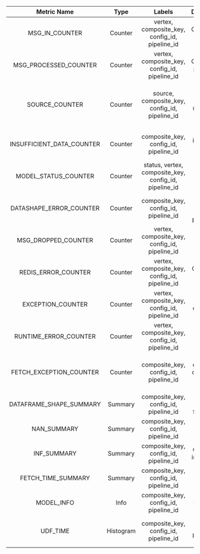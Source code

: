 |        Metric Name        |   Type    |                        Labels                         |                   Description                   |
|:-------------------------:|:---------:|:-----------------------------------------------------:|:-----------------------------------------------:|
|      MSG_IN_COUNTER       |  Counter  |     vertex, composite_key, config_id, pipeline_id     |              Count msgs flowing in              |
|   MSG_PROCESSED_COUNTER   |  Counter  |     vertex, composite_key, config_id, pipeline_id     |              Count msgs processed               |
|      SOURCE_COUNTER       |  Counter  |     source, composite_key, config_id, pipeline_id     | Count artifact source (registry or cache) calls |
| INSUFFICIENT_DATA_COUNTER |  Counter  |         composite_key, config_id, pipeline_id         |     Count insufficient data while Training      |
|   MODEL_STATUS_COUNTER    |  Counter  | status, vertex, composite_key, config_id, pipeline_id |            Count status of the model            |
|  DATASHAPE_ERROR_COUNTER  |  Counter  |         composite_key, config_id, pipeline_id         |      Count datashape errors in preprocess       |
|    MSG_DROPPED_COUNTER    |  Counter  |     vertex, composite_key, config_id, pipeline_id     |               Count dropped msgs                |
|    REDIS_ERROR_COUNTER    |  Counter  |     vertex, composite_key, config_id, pipeline_id     |               Count redis errors                |
|     EXCEPTION_COUNTER     |  Counter  |     vertex, composite_key, config_id, pipeline_id     |                Count exceptions                 |
|   RUNTIME_ERROR_COUNTER   |  Counter  |     vertex, composite_key, config_id, pipeline_id     |              Count runtime errors               |
|  FETCH_EXCEPTION_COUNTER  |  Counter  |         composite_key, config_id, pipeline_id         | Count exceptions during train data fetch calls  |
|  DATAFRAME_SHAPE_SUMMARY  |  Summary  |         composite_key, config_id, pipeline_id         |          len of dataframe for training          |
|        NAN_SUMMARY        |  Summary  |         composite_key, config_id, pipeline_id         |            Count nan's in train data            |
|        INF_SUMMARY        |  Summary  |         composite_key, config_id, pipeline_id         |            Count inf's in train data            |
|    FETCH_TIME_SUMMARY     |  Summary  |         composite_key, config_id, pipeline_id         |              Train Data Fetch time              |
|        MODEL_INFO         |   Info    |         composite_key, config_id, pipeline_id         |                   Model info                    |
|         UDF_TIME          | Histogram |         composite_key, config_id, pipeline_id         |        Histogram for udf processing time        |
